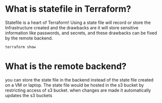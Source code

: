 # What is statefile in Terraform?
Statefile is a heart of Terraform! Using a state file will record or store the Infrastructure created and the drawbacks are it will store sensitive information like passwords, and secrets, and these drawbacks can be fixed by the remote backend.
```
terraform show
```

# What is the remote backend?
you can store the state file in the backend instead of the state file created on a VM or laptop. The state file would be hosted in the s3 bucket by restricting access of s3 bucket. when changes are made it automatically updates the s3 buckets
